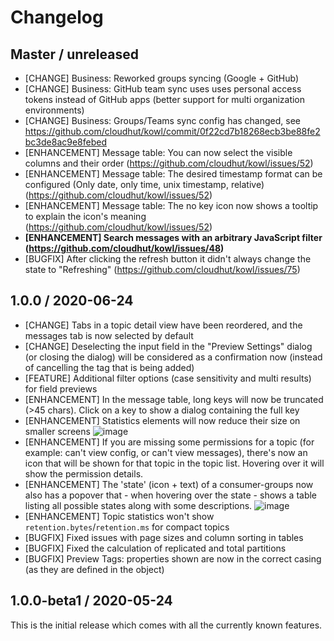 # Changelog

## Master / unreleased

- [CHANGE] Business: Reworked groups syncing (Google + GitHub)
- [CHANGE] Business: GitHub team sync uses uses personal access tokens instead of GitHub apps (better support for multi organization environments)
- [CHANGE] Business: Groups/Teams sync config has changed, see https://github.com/cloudhut/kowl/commit/0f22cd7b18268ecb3be88fe2bc3de8ac9e8febed
- [ENHANCEMENT] Message table: You can now select the visible columns and their order (https://github.com/cloudhut/kowl/issues/52)
- [ENHANCEMENT] Message table: The desired timestamp format can be configured (Only date, only time, unix timestamp, relative) (https://github.com/cloudhut/kowl/issues/52)
- [ENHANCEMENT] Message table: The no key icon now shows a tooltip to explain the icon's meaning (https://github.com/cloudhut/kowl/issues/52)
- **[ENHANCEMENT] Search messages with an arbitrary JavaScript filter (https://github.com/cloudhut/kowl/issues/48)**
- [BUGFIX] After clicking the refresh button it didn't always change the state to "Refreshing" (https://github.com/cloudhut/kowl/issues/75)

## 1.0.0 / 2020-06-24

- [CHANGE] Tabs in a topic detail view have been reordered, and the messages tab is now selected by default
- [CHANGE] Deselecting the input field in the "Preview Settings" dialog (or closing the dialog) will be considered as a confirmation now (instead of cancelling the tag that is being added)
- [FEATURE] Additional filter options (case sensitivity and multi results) for field previews
- [ENHANCEMENT] In the message table, long keys will now be truncated (>45 chars). Click on a key to show a dialog containing the full key
- [ENHANCEMENT] Statistics elements will now reduce their size on smaller screens ![image](https://i.imgur.com/18YqrgY.png)
- [ENHANCEMENT] If you are missing some permissions for a topic (for example: can't view config, or can't view messages), there's now an icon that will be shown for that topic in the topic list. Hovering over it will show the permission details.
- [ENHANCEMENT] The 'state' (icon + text) of a consumer-groups now also has a popover that - when hovering over the state - shows a table listing all possible states along with some descriptions. ![image](https://i.imgur.com/OEYwqnN.png)
- [ENHANCEMENT] Topic statistics won't show `retention.bytes`/`retention.ms` for compact topics
- [BUGFIX] Fixed issues with page sizes and column sorting in tables
- [BUGFIX] Fixed the calculation of replicated and total partitions
- [BUGFIX] Preview Tags: properties shown are now in the correct casing (as they are defined in the object)

## 1.0.0-beta1 / 2020-05-24

This is the initial release which comes with all the currently known features.
